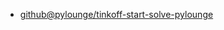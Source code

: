 
+ [github@pylounge/tinkoff-start-solve-pylounge](https://github.com/pylounge/tinkoff-start-solve-pylounge)
